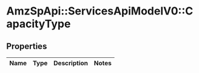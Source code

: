 # AmzSpApi::ServicesApiModelV0::CapacityType

## Properties
Name | Type | Description | Notes
------------ | ------------- | ------------- | -------------

